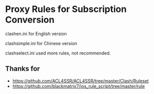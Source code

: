 # Proxy Rules for Subscription Conversion

clashen.ini for English version

clashsimple.ini for Chinese version

clashselect.ini used more rules, not recommended.

## Thanks for
- https://github.com/ACL4SSR/ACL4SSR/tree/master/Clash/Ruleset
- https://github.com/blackmatrix7/ios_rule_script/tree/master/rule
